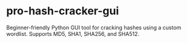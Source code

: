 # pro-hash-cracker-gui
Beginner-friendly Python GUI tool for cracking hashes using a custom wordlist. Supports MD5, SHA1, SHA256, and SHA512.
